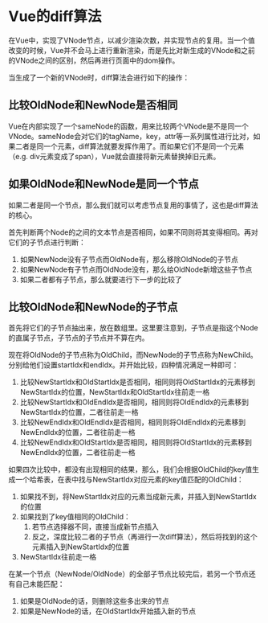 # Vue的diff算法

在Vue中，实现了VNode节点，以减少渲染次数，并实现节点的复用。当一个值改变的时候，Vue并不会马上进行重新渲染，而是先比对新生成的VNode和之前的VNode之间的区别，然后再进行页面中的dom操作。

当生成了一个新的VNode时，diff算法会进行如下的操作：

## 比较OldNode和NewNode是否相同
Vue在内部实现了一个sameNode的函数，用来比较两个VNode是不是同一个VNode。sameNode会对它们的tagName，key，attr等一系列属性进行比对，如果二者是同一个元素，diff算法就要发挥作用了。而如果它们不是同一个元素（e.g. div元素变成了span），Vue就会直接将新元素替换掉旧元素。

## 如果OldNode和NewNode是同一个节点
如果二者是同一个节点，那么我们就可以考虑节点复用的事情了，这也是diff算法的核心。

首先判断两个Node的之间的文本节点是否相同，如果不同则将其变得相同。再对它们的子节点进行判断：
1. 如果NewNode没有子节点而OldNode有，那么移除OldNode的子节点
2. 如果NewNode有子节点而OldNode没有，那么给OldNode新增这些子节点
3. 如果二者都有子节点，那么就要进行下一步的比较了

## 比较OldNode和NewNode的子节点
首先将它们的子节点抽出来，放在数组里。这里要注意到，子节点是指这个Node的直属子节点，子节点的子节点并不算在内。

现在将OldNode的子节点称为OldChild，而NewNode的子节点称为NewChild。分别给他们设置startIdx和endIdx。并开始比较，四种情况满足一种即可：
1. 比较NewStartIdx和OldStartIdx是否相同，相同则将OldStartIdx的元素移到NewStartIdx的位置，NewStartIdx和OldStartIdx往前走一格
2. 比较NewStartIdx和OldEndIdx是否相同，相同则将OldEndIdx的元素移到NewStartIdx的位置，二者往前走一格
3. 比较NewEndIdx和OldEndIdx是否相同，相同则将OldEndIdx的元素移到NewEndIdx的位置，二者往前走一格
4. 比较NewEndIdx和OldStartIdx是否相同，相同则将OldStartIdx的元素移到NewEndIdx的位置，二者往前走一格

如果四次比较中，都没有出现相同的结果，那么，我们会根据OldChild的key值生成一个哈希表，在表中找与NewStartIdx对应元素的key值匹配的OldChild：
1. 如果找不到，将NewStartIdx对应的元素当成新元素，并插入到NewStartIdx的位置
2. 如果找到了key值相同的OldChild：
   1. 若节点选择器不同，直接当成新节点插入
   2. 反之，深度比较二者的子节点（再进行一次diff算法），然后将找到的这个元素插入到NewStartIdx的位置
3. NewStartIdx往前走一格

在某一个节点（NewNode/OldNode）的全部子节点比较完后，若另一个节点还有自己未能匹配：
1. 如果是OldNode的话，则删除这些多出来的节点
2. 如果是NewNode的话，在OldStartIdx开始插入新的节点